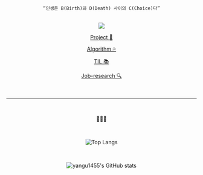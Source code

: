 <div align="center">
    
  <br>

```
“인생은 B(Birth)와 D(Death) 사이의 C(Choice)다”
```

  <br>
  
  <img align='center' src='https://i.pinimg.com/564x/a5/da/a6/a5daa6a5133355111ecdee0c7e67b729.jpg'>

  <br>

  <!-- [my blog 💕](https://yangu1455.tistory.com/) -->

[Project 🍎](https://yangu1455.github.io/)

[Algorithm 💦](https://github.com/yangu1455/Algorithm)

[TIL 📚](https://github.com/yangu1455/TIL)

[Job-research 🔍](https://github.com/yangu1455/job-research)

  <br>

---

  <br>

🌸🌸🌸

  <br>

<!-- [![Hits](https://hits.seeyoufarm.com/api/count/incr/badge.svg?url=https%3A%2F%2Fgithub.com%2Fyangu1455&count_bg=%23216B8A&title_bg=%23E3D0FF&icon=&icon_color=%23E7E7E7&title=hits&edge_flat=false)](https://hits.seeyoufarm.com) -->

  <!--<br>-->

<!-- <img align='center' src="http://mazassumnida.wtf/api/v2/generate_badge?boj=yangu1455"> -->

![Top Langs](https://github-readme-stats.vercel.app/api/top-langs/?username=yangu1455&layout=compact&theme=tokyonight)

  <br>

![yangu1455's GitHub stats](https://github-readme-stats.vercel.app/api?username=yangu1455&show_icons=true&theme=tokyonight)

  <br>

<!-- ![senga0323's solved.ac stats](https://github-readme-solvedac.hyp3rflow.vercel.app/api/?handle=senga0323) -->

  <br>

  <!-- <img align="left" src="https://i.pinimg.com/564x/2c/06/46/2c064687a1ab8f009ba2e0c761c6d8b6.jpg" width="500" height="400"/> -->

</div>
